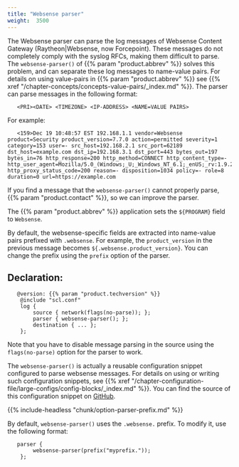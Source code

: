 ```yaml
---
title: "Websense parser"
weight:  3500
---
```

<!-- DISCLAIMER: This file is based on the syslog-ng Open Source Edition documentation https://github.com/balabit/syslog-ng-ose-guides/commit/2f4a52ee61d1ea9ad27cb4f3168b95408fddfdf2 and is used under the terms of The syslog-ng Open Source Edition Documentation License. The file has been modified by Axoflow. -->

The Websense parser can parse the log messages of Websense Content Gateway (Raytheon|Websense, now Forcepoint). These messages do not completely comply with the syslog RFCs, making them difficult to parse. The `websense-parser()` of {{% param "product.abbrev" %}} solves this problem, and can separate these log messages to name-value pairs. For details on using value-pairs in {{% param "product.abbrev" %}} see {{% xref "/chapter-concepts/concepts-value-pairs/_index.md" %}}. The parser can parse messages in the following format:

```shell
   <PRI><DATE> <TIMEZONE> <IP-ADDRESS> <NAME=VALUE PAIRS>
```

For example:

```shell
   <159>Dec 19 10:48:57 EST 192.168.1.1 vendor=Websense product=Security product_version=7.7.0 action=permitted severity=1 category=153 user=- src_host=192.168.2.1 src_port=62189 dst_host=example.com dst_ip=192.168.3.1 dst_port=443 bytes_out=197 bytes_in=76 http_response=200 http_method=CONNECT http_content_type=- http_user_agent=Mozilla/5.0_(Windows;_U;_Windows_NT_6.1;_enUS;_rv:1.9.2.23)_Gecko/20110920_Firefox/3.6.23 http_proxy_status_code=200 reason=- disposition=1034 policy=- role=8 duration=0 url=https://example.com
```

If you find a message that the `websense-parser()` cannot properly parse, {{% param "product.contact" %}}, so we can improve the parser.

The {{% param "product.abbrev" %}} application sets the `${PROGRAM}` field to `Websense`.

By default, the websense-specific fields are extracted into name-value pairs prefixed with `.websense`. For example, the `product_version` in the previous message becomes `${.websense.product_version}`. You can change the prefix using the `prefix` option of the parser.


## Declaration:

```shell
   @version: {{% param "product.techversion" %}}
    @include "scl.conf"
    log {
        source { network(flags(no-parse)); };
        parser { websense-parser(); };
        destination { ... };
    };
```


Note that you have to disable message parsing in the source using the `flags(no-parse)` option for the parser to work.

The `websense-parser()` is actually a reusable configuration snippet configured to parse websense messages. For details on using or writing such configuration snippets, see {{% xref "/chapter-configuration-file/large-configs/config-blocks/_index.md" %}}. You can find the source of this configuration snippet on [GitHub](https://github.com/syslog-ng/syslog-ng/blob/master/scl/websense/plugin.conf).


{{% include-headless "chunk/option-parser-prefix.md" %}}

By default, `websense-parser()` uses the `.websense.` prefix. To modify it, use the following format:

```shell
   parser {
        websense-parser(prefix("myprefix."));
    };
```

